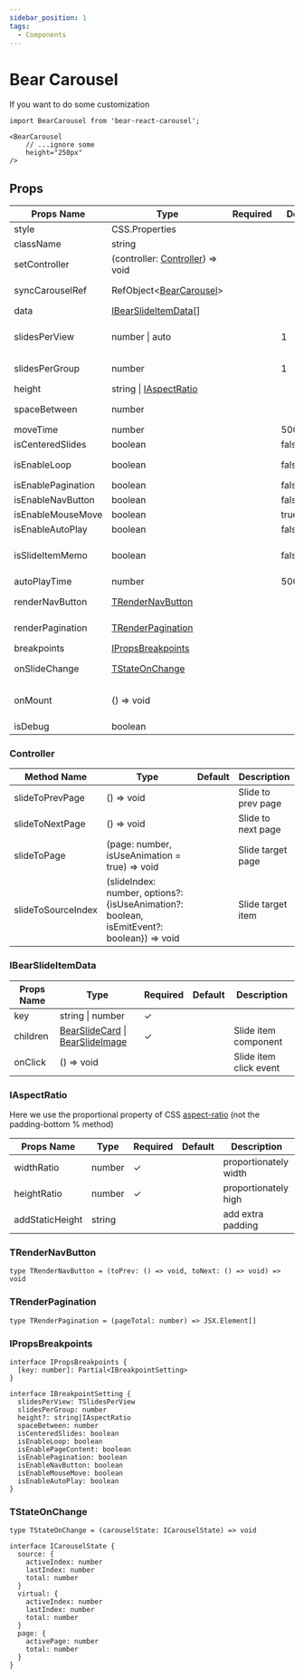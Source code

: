 ```yaml
---
sidebar_position: 1
tags:
  - Components
---
```


# Bear Carousel
If you want to do some customization

```tsx
import BearCarousel from 'bear-react-carousel';

<BearCarousel
    // ...ignore some 
    height="250px"
/>
```


## Props

| Props Name         | Type                                                   | Required | Default  | Description                                    |
|--------------------|--------------------------------------------------------| -------- |----------|------------------------------------------------|
| style              | CSS.Properties                                         |          |          |                                                |
| className          | string                                                 |          |          |                                                |
| setController      | (controller: [Controller](#controller)) => void        |          |          | Manual control carousel                        |
| syncCarouselRef    | RefObject<[BearCarousel](/docs/feature/sync-control)\> |          |          | Auto sync control bear-react-carousel          |
| data               | [IBearSlideItemData](#ibearslideitemdata)[]            |          |          | Slide item data                                |
| slidesPerView      | number \| auto                                         |          | 1        | The number of items displayed in the container |
| slidesPerGroup     | number                                                 |          | 1        | Show several items on one page                 |
| height             | string \| [IAspectRatio](#iaspectratio)                |          |          | Carouse height                                 |
| spaceBetween       | number                                                 |          |          | distance between items                         |
| moveTime           | number                                                 |          | 500(ms)  | Slide moving time                              |
| isCenteredSlides   | boolean                                                |          | false    | Center display mode                            |
| isEnableLoop       | boolean                                                |          | false    | Repeat display loop mode                       |
| isEnablePagination | boolean                                                |          | false    | Show pagination                                |
| isEnableNavButton  | boolean                                                |          | false    | Show nav button                                |
| isEnableMouseMove  | boolean                                                |          | true     | Mouse drag switch                              |
| isEnableAutoPlay   | boolean                                                |          | false    | Auto slide item                                |
| isSlideItemMemo    | boolean                                                |          | false    | data cache mode (useMemo) cache default is key |
| autoPlayTime       | number                                                 |          | 5000(ms) | Auto slide item time                           |
| renderNavButton    | [TRenderNavButton](#trendernavbutton)                  |          |          | Custom render nav button                       |
| renderPagination   | [TRenderPagination](#trenderpagination)                |          |          | Custom render pagination                       |
| breakpoints        | [IPropsBreakpoints](#ipropsbreakpoints)                |          |          | RWD breakpoints                                |
| onSlideChange      | [TStateOnChange](#tstateonchange)                      |          |          | Carousel state change event                    |
| onMount            | () => void                                             |          |          | Carousel componentDidMount event               |
| isDebug            | boolean                                                |          |          | Visible debug info                             |


### Controller

| Method Name        | Type                                                                                      | Default | Description        |
|--------------------|-------------------------------------------------------------------------------------------|---------|--------------------|
| slideToPrevPage    | () => void                                                                                |         | Slide to prev page |
| slideToNextPage    | () => void                                                                                |         | Slide to next page |
| slideToPage        | (page: number, isUseAnimation = true) => void                                             |         | Slide target page  |
| slideToSourceIndex | (slideIndex: number, options?: {isUseAnimation?: boolean, isEmitEvent?: boolean}) => void |         | Slide target item  |


### IBearSlideItemData


| Props Name | Type                                                                                                     | Required | Default | Description                                       |
|------------|----------------------------------------------------------------------------------------------------------| -------- | ------- | -------------------------------------             |
| key        | string \| number                                                                                         |    ✓     |         |                                                   |
| children   | [BearSlideCard](/docs/components/bear-slide-card) \| [BearSlideImage](/docs/components/bear-slide-image) |    ✓     |         | Slide item component                              |
| onClick    | () => void                                                                                               |          |         | Slide item click event                            |


### IAspectRatio

Here we use the proportional property of CSS [aspect-ratio](https://caniuse.com/?search=aspect-ratio) (not the padding-bottom % method)

| Props Name      | Type      | Required | Default | Description            |
|-----------------|-----------| -------- |---------|------------------------|
| widthRatio      | number    |    ✓     |         | proportionately width  |
| heightRatio     | number    |    ✓     |         | proportionately high   |
| addStaticHeight | string    |          |         | add extra padding      |



### TRenderNavButton

```tsx
type TRenderNavButton = (toPrev: () => void, toNext: () => void) => void
```

### TRenderPagination

```tsx
type TRenderPagination = (pageTotal: number) => JSX.Element[]
```

### IPropsBreakpoints

```tsx
interface IPropsBreakpoints {
  [key: number]: Partial<IBreakpointSetting>
}

interface IBreakpointSetting {
  slidesPerView: TSlidesPerView
  slidesPerGroup: number
  height?: string|IAspectRatio
  spaceBetween: number
  isCenteredSlides: boolean
  isEnableLoop: boolean
  isEnablePageContent: boolean
  isEnablePagination: boolean
  isEnableNavButton: boolean
  isEnableMouseMove: boolean
  isEnableAutoPlay: boolean
}
```

### TStateOnChange

```tsx
type TStateOnChange = (carouselState: ICarouselState) => void

interface ICarouselState {
  source: {
    activeIndex: number
    lastIndex: number
    total: number
  }
  virtual: {
    activeIndex: number
    lastIndex: number
    total: number
  }
  page: {
    activePage: number
    total: number
  }
}
```


